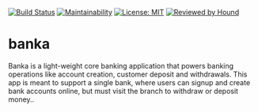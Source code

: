 [![Build Status](https://travis-ci.com/victor-nach/banka.svg?branch=develop)](https://travis-ci.com/victor-nach/banka) [![Maintainability](https://api.codeclimate.com/v1/badges/49456a0d56a13ebb4ab5/maintainability)](https://codeclimate.com/github/victor-nach/banka/maintainability) [![License: MIT](https://img.shields.io/badge/License-MIT-yellow.svg)](https://opensource.org/licenses/MIT) [![Reviewed by Hound](https://img.shields.io/badge/Reviewed_by-Hound-8E64B0.svg)](https://houndci.com)
# banka
Banka is a light-weight core banking application that powers banking operations like account creation, customer deposit and withdrawals. This app is meant to support a single bank, where users can signup and create bank accounts online, but must visit the branch to withdraw or deposit money..
